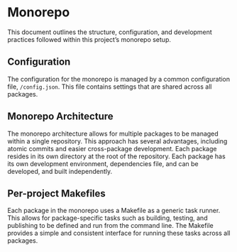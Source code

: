 # Monorepo

This document outlines the structure, configuration, and development practices followed within this project’s monorepo setup.

## Configuration

The configuration for the monorepo is managed by a common configuration file, `/config.json`. This file contains settings that are shared across all packages.

## Monorepo Architecture

The monorepo architecture allows for multiple packages to be managed within a single repository. This approach has several advantages, including atomic commits and easier cross-package development. Each package resides in its own directory at the root of the repository. Each package has its own development environment, dependencies file, and can be developed, and built independently.

## Per-project Makefiles

Each package in the monorepo uses a Makefile as a generic task runner. This allows for package-specific tasks such as building, testing, and publishing to be defined and run from the command line. The Makefile provides a simple and consistent interface for running these tasks across all packages.